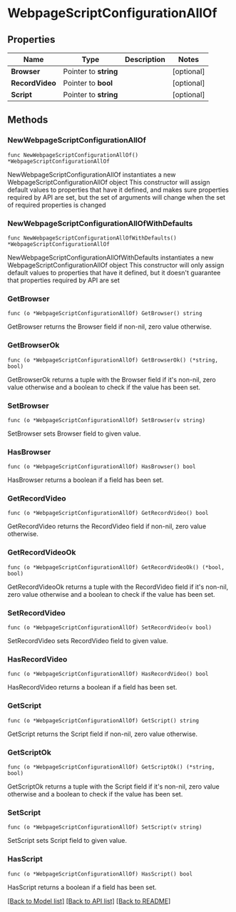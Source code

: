 # WebpageScriptConfigurationAllOf

## Properties

Name | Type | Description | Notes
------------ | ------------- | ------------- | -------------
**Browser** | Pointer to **string** |  | [optional] 
**RecordVideo** | Pointer to **bool** |  | [optional] 
**Script** | Pointer to **string** |  | [optional] 

## Methods

### NewWebpageScriptConfigurationAllOf

`func NewWebpageScriptConfigurationAllOf() *WebpageScriptConfigurationAllOf`

NewWebpageScriptConfigurationAllOf instantiates a new WebpageScriptConfigurationAllOf object
This constructor will assign default values to properties that have it defined,
and makes sure properties required by API are set, but the set of arguments
will change when the set of required properties is changed

### NewWebpageScriptConfigurationAllOfWithDefaults

`func NewWebpageScriptConfigurationAllOfWithDefaults() *WebpageScriptConfigurationAllOf`

NewWebpageScriptConfigurationAllOfWithDefaults instantiates a new WebpageScriptConfigurationAllOf object
This constructor will only assign default values to properties that have it defined,
but it doesn't guarantee that properties required by API are set

### GetBrowser

`func (o *WebpageScriptConfigurationAllOf) GetBrowser() string`

GetBrowser returns the Browser field if non-nil, zero value otherwise.

### GetBrowserOk

`func (o *WebpageScriptConfigurationAllOf) GetBrowserOk() (*string, bool)`

GetBrowserOk returns a tuple with the Browser field if it's non-nil, zero value otherwise
and a boolean to check if the value has been set.

### SetBrowser

`func (o *WebpageScriptConfigurationAllOf) SetBrowser(v string)`

SetBrowser sets Browser field to given value.

### HasBrowser

`func (o *WebpageScriptConfigurationAllOf) HasBrowser() bool`

HasBrowser returns a boolean if a field has been set.

### GetRecordVideo

`func (o *WebpageScriptConfigurationAllOf) GetRecordVideo() bool`

GetRecordVideo returns the RecordVideo field if non-nil, zero value otherwise.

### GetRecordVideoOk

`func (o *WebpageScriptConfigurationAllOf) GetRecordVideoOk() (*bool, bool)`

GetRecordVideoOk returns a tuple with the RecordVideo field if it's non-nil, zero value otherwise
and a boolean to check if the value has been set.

### SetRecordVideo

`func (o *WebpageScriptConfigurationAllOf) SetRecordVideo(v bool)`

SetRecordVideo sets RecordVideo field to given value.

### HasRecordVideo

`func (o *WebpageScriptConfigurationAllOf) HasRecordVideo() bool`

HasRecordVideo returns a boolean if a field has been set.

### GetScript

`func (o *WebpageScriptConfigurationAllOf) GetScript() string`

GetScript returns the Script field if non-nil, zero value otherwise.

### GetScriptOk

`func (o *WebpageScriptConfigurationAllOf) GetScriptOk() (*string, bool)`

GetScriptOk returns a tuple with the Script field if it's non-nil, zero value otherwise
and a boolean to check if the value has been set.

### SetScript

`func (o *WebpageScriptConfigurationAllOf) SetScript(v string)`

SetScript sets Script field to given value.

### HasScript

`func (o *WebpageScriptConfigurationAllOf) HasScript() bool`

HasScript returns a boolean if a field has been set.


[[Back to Model list]](../README.md#documentation-for-models) [[Back to API list]](../README.md#documentation-for-api-endpoints) [[Back to README]](../README.md)


